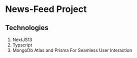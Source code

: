 # News-Feed Project 
## Technologies
1. NextJS13
2. Typscript 
3. MongoDb Atlas and Prisma For Seamless User Interaction